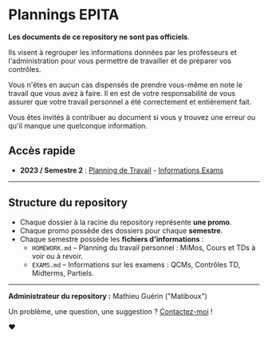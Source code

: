 # Plannings EPITA

**Les documents de ce repository ne sont pas officiels**.

Ils visent à regrouper les informations données par les professeurs et l'administration pour vous permettre de travailler et de préparer vos contrôles.

Vous n'êtes en aucun cas dispensés de prendre vous-même en note le travail que vous avez à faire.
Il en est de votre responsabilité de vous assurer que votre travail personnel a été correctement et entièrement fait.

Vous êtes invités à contribuer au document si vous y trouvez une erreur ou qu'il manque une quelconque information.

## Accès rapide

- **2023 / Semestre 2** : [Planning de Travail](2023/S2/HOMEWORK.md) - [Informations Exams](2023/S2/EXAMS.md)

---

## Structure du repository

- Chaque dossier à la racine du repository représente **une promo**.
- Chaque promo possède des dossiers pour chaque **semestre**.
- Chaque semestre possède les **fichiers d'informations** :
  - `HOMEWORK.md` – Planning du travail personnel : MiMos, Cours et TDs à voir ou à revoir.
  - `EXAMS.md` – Informations sur les examens : QCMs, Contrôles TD, Midterms, Partiels.

---

**Administrateur du repository :** Mathieu Guérin ("Matiboux")

Un problème, une question, une suggestion ? [Contactez-moi](CONTACT.md) !

❤
